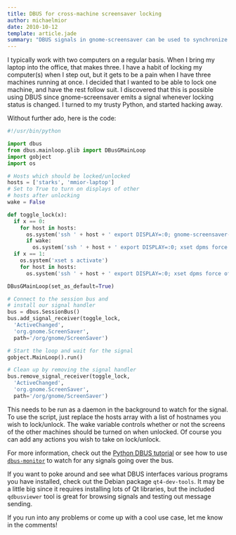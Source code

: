 ```yaml
---
title: DBUS for cross-machine screensaver locking
author: michaelmior
date: 2010-10-12
template: article.jade
summary: "DBUS signals in gnome-screensaver can be used to synchronize locking and unlocking across multiple machines."
---
```


I typically work with two computers on a regular basis.
When I bring my laptop into the office, that makes three.
I have a habit of locking my computer(s) when I step out, but it gets to be a pain when I have three machines running at once.
I decided that I wanted to be able to lock one machine, and have the rest follow suit.
I discovered that this is possible using DBUS since gnome-screensaver emits a signal whenever locking status is changed.
I turned to my trusty Python, and started hacking away.

Without further ado, here is the code:

~~~ python
#!/usr/bin/python

import dbus
from dbus.mainloop.glib import DBusGMainLoop
import gobject
import os

# Hosts which should be locked/unlocked
hosts = ['starks', 'mmior-laptop']
# Set to True to turn on displays of other
# hosts after unlocking
wake = False

def toggle_lock(x):
  if x == 0:
    for host in hosts:
      os.system('ssh ' + host + ' export DISPLAY=:0; gnome-screensaver-command -d')
      if wake:
        os.system('ssh ' + host + ' export DISPLAY=:0; xset dpms force on; gnome-screensaver-command -d')
  if x == 1:
    os.system('xset s activate')
    for host in hosts:
      os.system('ssh ' + host + ' export DISPLAY=:0; xset dpms force off; gnome-screensaver-command -l')

DBusGMainLoop(set_as_default=True)

# Connect to the session bus and
# install our signal handler
bus = dbus.SessionBus()
bus.add_signal_receiver(toggle_lock,
  'ActiveChanged',
  'org.gnome.ScreenSaver',
  path='/org/gnome/ScreenSaver')

# Start the loop and wait for the signal
gobject.MainLoop().run()

# Clean up by removing the signal handler
bus.remove_signal_receiver(toggle_lock,
  'ActiveChanged',
  'org.gnome.ScreenSaver',
  path='/org/gnome/ScreenSaver')
~~~

This needs to be run as a daemon in the background to watch for the signal.
To use the script, just replace the hosts array with a list of hostnames you wish to lock/unlock.
The wake variable controls whether or not the screens of the other machines should be turned on when unlocked.
Of course you can add any actions you wish to take on lock/unlock.

For more information, check out the [Python DBUS tutorial](http://dbus.freedesktop.org/doc/dbus-python/doc/tutorial.html) or see how to use [`dbus-monitor`](http://linux.die.net/man/1/dbus-monitor) to watch for any signals going over the bus.

If you want to poke around and see what DBUS interfaces various programs you have installed, check out the Debian package `qt4-dev-tools`.
It may be a little big since it requires installing lots of Qt libraries, but the included `qdbusviewer` tool is great for browsing signals and testing out message sending.

If you run into any problems or come up with a cool use case, let me know in the comments!
